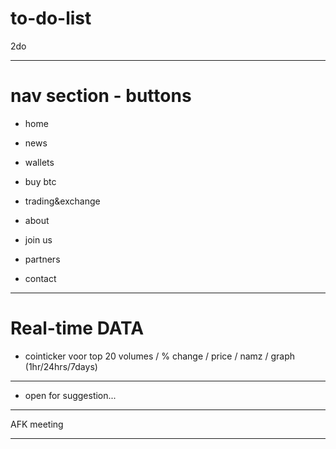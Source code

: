 # to-do-list

2do
<hr>

<h1> nav section - buttons </h1>

- home

- news

- wallets

- buy btc

- trading&exchange

- about

- join us

- partners

- contact

<hr>

<h1>Real-time DATA</h1>

- cointicker voor top 20 volumes / % change / price / namz / graph (1hr/24hrs/7days)

<hr>

- open for suggestion...

<hr>

AFK meeting

<hr>


